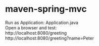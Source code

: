 # maven-spring-mvc
Run as Application: Application.java<BR>
Open a browser and test:<BR>
 http://localhost:8080/greeting<BR>
 http://localhost:8080/greeting?name=Peter
 
